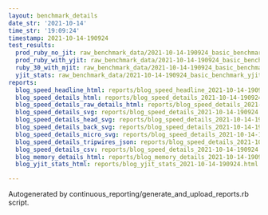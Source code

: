 ```yaml
---
layout: benchmark_details
date_str: '2021-10-14'
time_str: '19:09:24'
timestamp: 2021-10-14-190924
test_results:
  prod_ruby_no_jit: raw_benchmark_data/2021-10-14-190924_basic_benchmark_prod_ruby_no_jit.json
  prod_ruby_with_yjit: raw_benchmark_data/2021-10-14-190924_basic_benchmark_prod_ruby_with_yjit.json
  ruby_30_with_mjit: raw_benchmark_data/2021-10-14-190924_basic_benchmark_ruby_30_with_mjit.json
  yjit_stats: raw_benchmark_data/2021-10-14-190924_basic_benchmark_yjit_stats.json
reports:
  blog_speed_headline_html: reports/blog_speed_headline_2021-10-14-190924.html
  blog_speed_details_html: reports/blog_speed_details_2021-10-14-190924.html
  blog_speed_details_raw_details_html: reports/blog_speed_details_2021-10-14-190924.raw_details.html
  blog_speed_details_svg: reports/blog_speed_details_2021-10-14-190924.svg
  blog_speed_details_head_svg: reports/blog_speed_details_2021-10-14-190924.head.svg
  blog_speed_details_back_svg: reports/blog_speed_details_2021-10-14-190924.back.svg
  blog_speed_details_micro_svg: reports/blog_speed_details_2021-10-14-190924.micro.svg
  blog_speed_details_tripwires_json: reports/blog_speed_details_2021-10-14-190924.tripwires.json
  blog_speed_details_csv: reports/blog_speed_details_2021-10-14-190924.csv
  blog_memory_details_html: reports/blog_memory_details_2021-10-14-190924.html
  blog_yjit_stats_html: reports/blog_yjit_stats_2021-10-14-190924.html

---
```

Autogenerated by continuous_reporting/generate_and_upload_reports.rb script.
